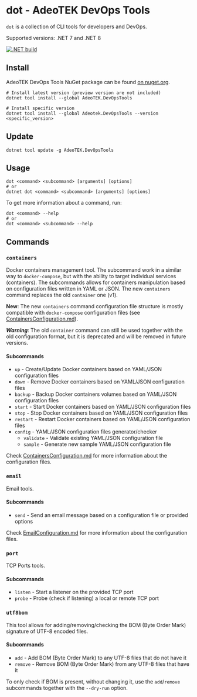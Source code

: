 # dot - AdeoTEK DevOps Tools

`dot` is a collection of CLI tools for developers and DevOps.

Supported versions: .NET 7 and .NET 8

[![.NET build](https://github.com/adeotek/dot/actions/workflows/dotnet_build.yml/badge.svg)](https://github.com/adeotek/dot/actions/workflows/dotnet_build.yml)

## Install

AdeoTEK DevOps Tools NuGet package can be found [on nuget.org](https://www.nuget.org/packages/AdeoTEK.DevOpsTools/).

```shell
# Install latest version (preview version are not included)
dotnet tool install --global AdeoTEK.DevOpsTools

# Install specific version
dotnet tool install --global Adeotek.DevOpsTools --version <specific_version>
```

## Update

```shell
dotnet tool update -g AdeoTEK.DevOpsTools
```

## Usage

```shell
dot <command> <subcommand> [arguments] [options]
# or
dotnet dot <command> <subcommand> [arguments] [options]
```

To get more information about a command, run:

```shell
dot <command> --help
# or
dot <command> <subcommand> --help
```

## Commands

### `containers`

Docker containers management tool. The subcommand work in a similar way to `docker-compose`, but with the ability to target individual services (containers).
The subcommands allows for containers manipulation based on configuration files written in YAML or JSON.
The new `containers` command replaces the old `container` one (v1).

**New**: The new `containers` command configuration file structure is mostly compatible with `docker-compose` configuration files (see [ContainersConfiguration.md](./samples/ContainersConfiguration.md)).

**_Warning_**: The old `container` command can still be used together with the old configuration format, but it is deprecated and will be removed in future versions.  

#### Subcommands

- `up` - Create/Update Docker containers based on YAML/JSON configuration files
- `down` - Remove Docker containers based on YAML/JSON configuration files
- `backup` - Backup Docker containers volumes based on YAML/JSON configuration files
- `start` - Start Docker containers based on YAML/JSON configuration files
- `stop` - Stop Docker containers based on YAML/JSON configuration files
- `restart` - Restart Docker containers based on YAML/JSON configuration files
- `config` - YAML/JSON configuration files generator/checker
   - `validate` - Validate existing YAML/JSON configuration file
   - `sample` - Generate new sample YAML/JSON configuration file

Check [ContainersConfiguration.md](./samples/ContainersConfiguration.md) for more information about the configuration files.

### `email`

Email tools.

#### Subcommands

- `send` - Send an email message based on a configuration file or provided options

Check [EmailConfiguration.md](./samples/EmailConfiguration.md) for more information about the configuration files.

### `port`

TCP Ports tools.

#### Subcommands

- `listen` - Start a listener on the provided TCP port
- `probe` - Probe (check if listening) a local or remote TCP port

### `utf8bom`

This tool allows for adding/removing/checking the BOM (Byte Order Mark) signature of UTF-8 encoded files.

#### Subcommands

- `add` - Add BOM (Byte Order Mark) to any UTF-8 files that do not have it
- `remove` - Remove BOM (Byte Order Mark) from any UTF-8 files that have it

To only check if BOM is present, without changing it, use the `add`/`remove` subcommands together with the `--dry-run` option. 
